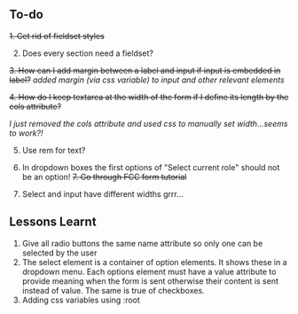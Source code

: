 ## To-do

~~1. Get rid of fieldset styles~~

2. Does every section need a fieldset?

~~3. How can I add margin between a label and input if input is embedded in label?~~ 
*added margin (via css variable) to input and other relevant elements*

~~4. How do I keep textarea at the width of the form if I define its length by the cols attribute?~~

*I just removed the cols attribute and used css to manually set width...seems to work?!*

5. Use rem for text?
6. In dropdown boxes the first options of "Select current role" should not be an option!
~~7. Go through FCC form tutorial~~ 

8. Select and input have different widths grrr...


## Lessons Learnt
1. Give all radio buttons the same name attribute so only one can be selected by the user
2. The select element is a container of option elements. It shows these in a dropdown menu. Each options element must have a value attribute to provide meaning when the form is sent otherwise their content is sent instead of value. The same is true of checkboxes.
3. Adding css variables using :root